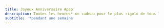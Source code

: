 ```yaml
---
title: Joyeux Anniversaire Apap’
description: Toutes les heures* un cadeau pour le plus rigolo de tous les kakapos !
subtitle: '*pendant une semaine'
---
```

